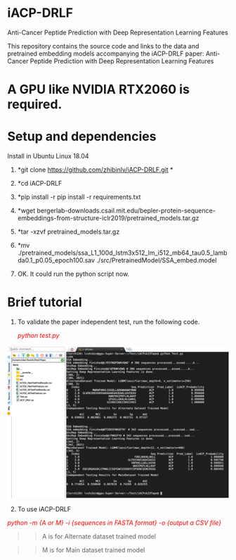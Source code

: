 # iACP-DRLF
Anti-Cancer Peptide Prediction with Deep Representation Learning Features

This repository contains the source code and links to the data and pretrained embedding models accompanying the iACP-DRLF paper: Anti-Cancer Peptide Prediction with Deep Representation Learning Features

# A GPU like NVIDIA RTX2060 is required.

# Setup and dependencies

Install in Ubuntu Linux 18.04


1. *git clone https://github.com/zhibinlv/iACP-DRLF.git *

2. *cd iACP-DRLF

3. *pip install -r pip install -r requirements.txt

4. *wget bergerlab-downloads.csail.mit.edu/bepler-protein-sequence-embeddings-from-structure-iclr2019/pretrained_models.tar.gz

5. *tar -xzvf pretrained_models.tar.gz

6. *mv ./pretrained_models/ssa_L1_100d_lstm3x512_lm_i512_mb64_tau0.5_lambda0.1_p0.05_epoch100.sav ./src/PretrainedModel/SSA_embed.model

7. OK. It could run the python script now.

# Brief tutorial

1. To validate the paper independent test, run the following code.

    
   <font color=red> *python test.py*</font>
   
  ![image](https://github.com/zhibinlv/iACP-DRLF/blob/main/img/Test01.PNG)
  
 2. To use iACP-DRLF

   <font color=red>*python -m {A or M} -i {sequences in FASTA format} -o {output a CSV file}* </font>
   
 >> A is for Alternate dataset trained model
 
 >> M is for Main dataset trained model 
 
 
 
